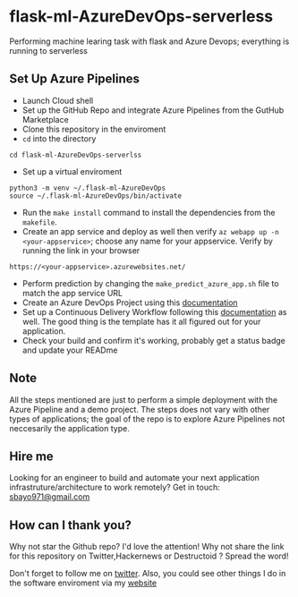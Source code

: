 # flask-ml-AzureDevOps-serverless
Performing machine learing task with flask and Azure Devops; everything is running to serverless

## Set Up Azure Pipelines

- Launch Cloud shell
- Set up the GitHub Repo and integrate Azure Pipelines from the GutHub Marketplace
- Clone this repository in the enviroment
- ```cd``` into the directory
```
cd flask-ml-AzureDevOps-serverlss
```
- Set up a virtual enviroment 
```
python3 -m venv ~/.flask-ml-AzureDevOps
source ~/.flask-ml-AzureDevOps/bin/activate
```
- Run the ```make install``` command to install the dependencies from the ```makefile```.
- Create an app service and deploy as well then verify 
```az webapp up -n <your-appservice>```; choose any name for your appservice. Verify by running the link in your browser 
```
https://<your-appservice>.azurewebsites.net/
```
- Perform prediction by changing the  ```make_predict_azure_app.sh``` file to match the app service URL
- Create an Azure DevOps Project using this [documentation](https://docs.microsoft.com/en-us/azure/devops/pipelines/ecosystems/python-webapp?view=azure-devops)
- Set up a Continuous Delivery Workflow following this [documentation](https://docs.microsoft.com/en-us/azure/devops/pipelines/ecosystems/python-webapp?view=azure-devops) as well. The good thing is the template has it all figured out for your application. 
- Check your build and confirm it's working, probably get a status badge and update your READme

## Note
All the steps mentioned are just to perform a simple deployment with the Azure Pipeline and a demo project. The steps does not vary with other types of applications; the goal of the repo is to explore Azure Pipelines not neccesarily the application type. 

## Hire me
Looking for an engineer to build and automate your next application infrastruture/architecture to work remotely? Get in touch: sbayo971@gmail.com

## How can I thank you?
Why not star the Github repo? I'd love the attention! Why not share the link for this repository on Twitter,Hackernews or Destructoid ? Spread the word!

Don't forget to follow me on [twitter](https://twitter.com/SamuelArogbonlo). Also, you could see other things I do in the software enviroment via my [website](https://samuelarogbonlo.github.io/)
